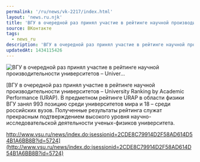 ```yaml
---
permalink: '/ru/news/vk-2217/index.html'
layout: 'news.ru.njk'
title: 'ВГУ в очередной раз принял участие в рейтинге научной производительности университетов – Univer…'
source: ВКонтакте
tags:
  - news_ru
description: 'ВГУ в очередной раз принял участие в рейтинге научной производительности университетов – Univer…'
updatedAt: 1434115426
---
```

![ВГУ в очередной раз принял участие в рейтинге научной производительности университетов – Univer…](https://sun9-13.userapi.com/c621819/v621819031/2b4f0/wJKT4R6Mjvo.jpg)

[ВГУ в очередной раз принял участие в рейтинге научной производительности университетов – University Ranking by Academic Performance (URAP). В предметном рейтинге URAP в области физики ВГУ занял 993 позицию среди университетов мира и 18 – среди российских вузов. Полученные результаты рейтинга служат прекрасным подтверждением высокого уровня научно-исследовательской деятельности ученых-физиков университета.

http://www.vsu.ru/news/index.do;jsessionid=2CDE8C79914D2F58AD614D54B1A6BB8B?id=5724](http://www.vsu.ru/news/index.do;jsessionid=2CDE8C79914D2F58AD614D54B1A6BB8B?id=5724)
